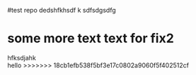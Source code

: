 #test repo
dedshfkhsdf k 
sdfsdgsdfg


some more text
text for fix2
=======
<div> hfksdjahk </div>
hello
>>>>>>> 18cb1efb538f5bf3e17c0802a9060f5f402512cf
